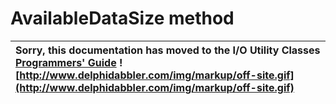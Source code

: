 <a href='Hidden comment: 
$Rev$
$Date$
'></a>

# AvailableDataSize method #

| Sorry, this documentation has moved to the I/O Utility Classes **[Programmers' Guide](http://wiki.delphidabbler.com/index.php/Docs/TPJPipeAvailableDataSize)** ![http://www.delphidabbler.com/img/markup/off-site.gif](http://www.delphidabbler.com/img/markup/off-site.gif) |
|:-----------------------------------------------------------------------------------------------------------------------------------------------------------------------------------------------------------------------------------------------------------------------------|